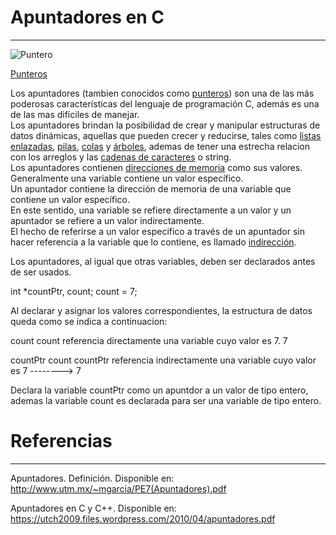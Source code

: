 # Apuntadores en C
---    
![Puntero](https://wiki.dcc.uchile.cl/cc3301/_media/puntero.png)
  
<a href="https://es.wikipedia.org/wiki/Puntero_(inform%C3%A1tica)" target="_blank">Punteros</a>

Los apuntadores (tambien conocidos como [punteros](https://es.wikipedia.org/wiki/Puntero_(inform%C3%A1tica))) son una de las más poderosas características del lenguaje de programación C, además es una de las mas difíciles de manejar.  
Los apuntadores brindan la posibilidad de crear y manipular estructuras de datos dinámicas, aquellas que pueden crecer y reducirse, tales como [listas enlazadas](https://es.wikipedia.org/wiki/Lista_enlazada), [pilas](https://es.wikipedia.org/wiki/Pila_(inform%C3%A1tica)), [colas](https://es.wikipedia.org/wiki/Cola_(inform%C3%A1tica)) y [árboles](https://es.wikipedia.org/wiki/%C3%81rbol_(inform%C3%A1tica)), ademas de tener una estrecha relacion con los arreglos y las [cadenas de caracteres](https://es.wikipedia.org/wiki/Cadena_de_caracteres) o string.  
Los apuntadores contienen [direcciones de memoria](https://es.wikipedia.org/wiki/Direcci%C3%B3n_de_memoria) como sus valores.  
Generalmente una variable contiene un valor específico.  
Un apuntador contiene la dirección de memoria de una variable que contiene un valor específico.  
En este sentido, una variable se refiere directamente a un valor y un apuntador se refiere a un valor indirectamente.  
El hecho de referirse a un valor especifico a través de un apuntador sin hacer referencia a la variable que lo contiene, es llamado [indirección](https://es.wikipedia.org/wiki/Indirecci%C3%B3n).  

Los apuntadores, al igual que otras variables, deben ser declarados antes de ser usados.

int *countPtr, count;
count = 7;

Al declarar y asignar los valores correspondientes, la estructura de datos queda como se indica a continuacion:

count                count referencia directamente una variable cuyo valor es 7.
  7

countPtr    count    countPtr referencia indirectamente una variable cuyo valor es 7
    --------> 7

Declara la variable countPtr como un apuntdor a un valor de tipo entero, ademas la variable count es declarada para ser una variable de tipo entero.

# Referencias
---  

Apuntadores. Definición. Disponible en:  
http://www.utm.mx/~mgarcia/PE7(Apuntadores).pdf

Apuntadores en C y C++. Disponible en:  
https://utch2009.files.wordpress.com/2010/04/apuntadores.pdf
